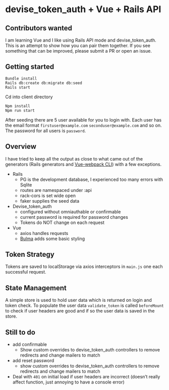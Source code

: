 # devise_token_auth + Vue + Rails API

## Contributors wanted
I am learning Vue and I like using Rails API mode and devise_token_auth. This is an attempt to show how you can pair them together. If you see something that can be improved, please submit a PR or open an issue.

## Getting started

```
Bundle install
Rails db:create db:migrate db:seed
Rails start
```

Cd into client directory

```
Npm install
Npm run start
```

After seeding there are 5 user available for you to login with. Each user has the email format `firstuser@example.com` `seconduser@example.com` and so on. The password for all users is `password`.

## Overview
I have tried to keep all the output as close to what came out of the generators (Rails generators and [Vue-webpack CLI](https://github.com/vuejs-templates/webpack)) with a few exceptions.

* Rails 
  * PG is the development database, I experienced too many errors with Sqlite
  * routes are namespaced under :api
  * rack-cors is set wide open
  * faker supplies the seed data
* Devise_token_auth 
  * configured without omniauthable or confirmable
  * current password is required for password changes
  * Tokens do NOT change on each request
* Vue
  * axios handles requests
  * [Bulma](https://github.com/jgthms/bulma) adds some basic styling

## Token Strategy
Tokens are saved to localStorage via axios interceptors in `main.js` one each successful request.

## State Management
A simple store is used to hold user data which is returned on login and token check. To populate the user data `validate_token` is called `beforeMount` to check if user headers are good and if so the user data is saved in the store.

## Still to do
* add confirmable
  * Show custom overrides to devise_token_auth controllers to remove redirects and change mailers to match
* add reset password
  * show custom overrides to devise_token_auth controllers to remove redirects and change mailers to match
* Deal with `401` on initial load if user headers are incorrect (doesn’t really affect function, just annoying to have a console error)
